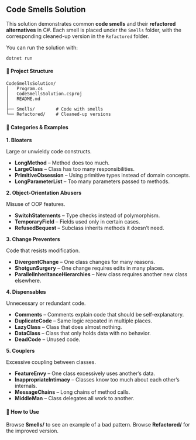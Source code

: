 ﻿## Code Smells Solution

This solution demonstrates common **code smells** and their **refactored alternatives** in C#.
Each smell is placed under the `Smells` folder, with the corresponding cleaned-up version in the `Refactored` folder.

You can run the solution with:

    dotnet run

#### 📂 Project Structure

    CodeSmellsSolution/
    │   Program.cs
    │   CodeSmellsSolution.csproj
    │   README.md
    │
    ├── Smells/        # Code with smells
    └── Refactored/    # Cleaned-up versions


#### 🧭 Categories & Examples

**1. Bloaters**

Large or unwieldy code constructs.
- **LongMethod** – Method does too much.
- **LargeClass** – Class has too many responsibilities.
- **PrimitiveObsession** – Using primitive types instead of domain concepts.
- **LongParameterList** – Too many parameters passed to methods.

**2. Object-Orientation Abusers**

Misuse of OOP features.
- **SwitchStatements** – Type checks instead of polymorphism.
- **TemporaryField** – Fields used only in certain cases.
- **RefusedBequest** – Subclass inherits methods it doesn’t need.

**3. Change Preventers**

Code that resists modification.
- **DivergentChange** – One class changes for many reasons.
- **ShotgunSurgery** – One change requires edits in many places.
- **ParallelInheritanceHierarchies** – New class requires another new class elsewhere.

**4. Dispensables**

Unnecessary or redundant code.
- **Comments** – Comments explain code that should be self-explanatory.
- **DuplicateCode** – Same logic repeated in multiple places.
- **LazyClass** – Class that does almost nothing.
- **DataClass** – Class that only holds data with no behavior.
- **DeadCode** – Unused code.

**5. Couplers**

Excessive coupling between classes.
- **FeatureEnvy** – One class excessively uses another’s data.
- **InappropriateIntimacy** – Classes know too much about each other’s internals.
- **MessageChains** – Long chains of method calls.
- **MiddleMan** – Class delegates all work to another.

#### 🚀 How to Use

Browse **Smells/** to see an example of a bad pattern.
Browse **Refactored/** for the improved version.
